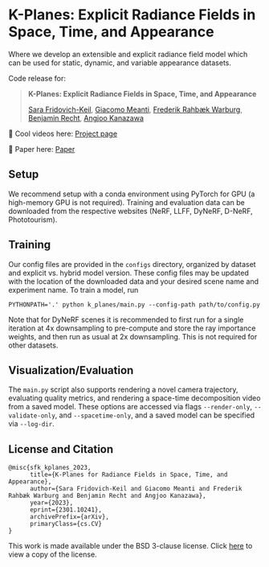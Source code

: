 # K-Planes: Explicit Radiance Fields in Space, Time, and Appearance

Where we develop an extensible and explicit radiance field model which can be used for static, dynamic, and variable appearance datasets.

Code release for:

> __K-Planes: Explicit Radiance Fields in Space, Time, and Appearance__
>
> [Sara Fridovich-Keil](https://people.eecs.berkeley.edu/~sfk/), [Giacomo Meanti](https://www.iit.it/web/iit-mit-usa/people-details/-/people/giacomo-meanti), [Frederik Rahbæk Warburg](https://frederikwarburg.github.io/), [Benjamin Recht](https://people.eecs.berkeley.edu/~brecht/), [Angjoo Kanazawa](https://people.eecs.berkeley.edu/~kanazawa/)

:rocket: Cool videos here: [Project page](https://sarafridov.github.io/K-Planes)

:newspaper: Paper here: [Paper](https://arxiv.org/abs/2301.10241)


## Setup 

We recommend setup with a conda environment using PyTorch for GPU (a high-memory GPU is not required). Training and evaluation data can be downloaded from the respective websites (NeRF, LLFF, DyNeRF, D-NeRF, Phototourism). 

## Training

Our config files are provided in the `configs` directory, organized by dataset and explicit vs. hybrid model version. These config files may be updated with the location of the downloaded data and your desired scene name and experiment name. To train a model, run
```
PYTHONPATH='.' python k_planes/main.py --config-path path/to/config.py
```

Note that for DyNeRF scenes it is recommended to first run for a single iteration at 4x downsampling to pre-compute and store the ray importance weights, and then run as usual at 2x downsampling. This is not required for other datasets.

## Visualization/Evaluation

The `main.py` script also supports rendering a novel camera trajectory, evaluating quality metrics, and rendering a space-time decomposition video from a saved model. These options are accessed via flags `--render-only`, `--validate-only`, and `--spacetime-only`, and a saved model can be specified via `--log-dir`.


## License and Citation

```
@misc{sfk_kplanes_2023,
      title={K-Planes for Radiance Fields in Space, Time, and Appearance},
      author={Sara Fridovich-Keil and Giacomo Meanti and Frederik Rahbæk Warburg and Benjamin Recht and Angjoo Kanazawa},
      year={2023},
      eprint={2301.10241},
      archivePrefix={arXiv},
      primaryClass={cs.CV}
}
```

This work is made available under the BSD 3-clause license. Click [here](LICENSE) to view a copy of the license.
